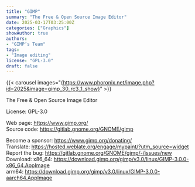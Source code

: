 ```yaml
---
title: "GIMP"
summary: "The Free & Open Source Image Editor"
date: 2025-03-17T03:25:00Z
categories: ["Graphics"]
showAuthor: true
authors:
- "GIMP’s Team"
tags: 
- "Image editing"
license: "GPL-3.0"
draft: false
---
```


{{< carousel images="{https://www.phoronix.net/image.php?id=2025&image=gimp_30_rc3_1_show}" >}}

The Free & Open Source Image Editor

License: GPL-3.0

Web page: <https://www.gimp.org/>  
Source code: <https://gitlab.gnome.org/GNOME/gimp>

Become a sponsor: <https://www.gimp.org/donating/>  
Translate: <https://hosted.weblate.org/engage/mypaint/?utm_source=widget>  
Report the bug: <https://gitlab.gnome.org/GNOME/gimp/-/issues/new>  
Download:   x86_64: <https://download.gimp.org/gimp/v3.0/linux/GIMP-3.0.0-x86_64.AppImage>  
            arm64: <https://download.gimp.org/gimp/v3.0/linux/GIMP-3.0.0-aarch64.AppImage>
